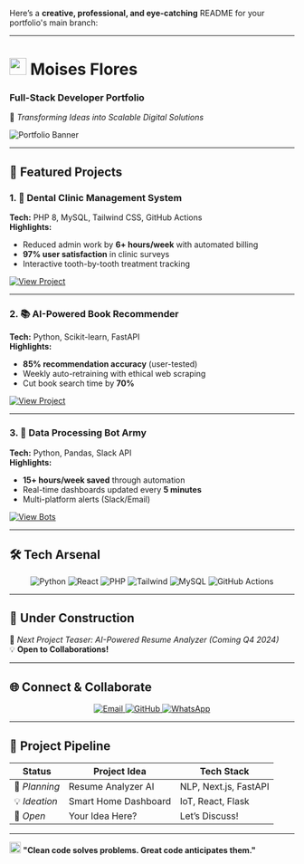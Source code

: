 Here’s a **creative, professional, and eye-catching** README for your portfolio's main branch:

---

# <img src="https://img.icons8.com/fluency/48/000000/portfolio.png" width="30"/> **Moises Flores**  
### **Full-Stack Developer Portfolio**  
🚀 *Transforming Ideas into Scalable Digital Solutions*  

![Portfolio Banner](https://img.icons8.com/clouds/400/000000/code.png)  

---

## 🌟 **Featured Projects**  

### **1. 🦷 Dental Clinic Management System**  
**Tech:** PHP 8, MySQL, Tailwind CSS, GitHub Actions  
**Highlights:**  
- Reduced admin work by **6+ hours/week** with automated billing  
- **97% user satisfaction** in clinic surveys  
- Interactive tooth-by-tooth treatment tracking  

[![View Project](https://img.shields.io/badge/View-Live_Demo-green?style=for-the-badge)](https://github.com/MoeFlowers/dental-clinic)  

---

### **2. 📚 AI-Powered Book Recommender**  
**Tech:** Python, Scikit-learn, FastAPI  
**Highlights:**  
- **85% recommendation accuracy** (user-tested)  
- Weekly auto-retraining with ethical web scraping  
- Cut book search time by **70%**  

[![View Project](https://img.shields.io/badge/Explore-API-blue?style=for-the-badge)](https://github.com/MoeFlowers/book-recommender)  

---

### **3. 🤖 Data Processing Bot Army**  
**Tech:** Python, Pandas, Slack API  
**Highlights:**  
- **15+ hours/week saved** through automation  
- Real-time dashboards updated every **5 minutes**  
- Multi-platform alerts (Slack/Email)  

[![View Bots](https://img.shields.io/badge/See-Bots-yellow?style=for-the-badge)](https://github.com/MoeFlowers/data-bots)  

---

## 🛠 **Tech Arsenal**  
<p align="center">
  <img src="https://img.shields.io/badge/Python-3776AB?logo=python&logoColor=white" alt="Python">
  <img src="https://img.shields.io/badge/React-61DAFB?logo=react&logoColor=black" alt="React">
  <img src="https://img.shields.io/badge/PHP-777BB4?logo=php&logoColor=white" alt="PHP">
  <img src="https://img.shields.io/badge/Tailwind_CSS-38B2AC?logo=tailwind-css&logoColor=white" alt="Tailwind">
  <img src="https://img.shields.io/badge/MySQL-4479A1?logo=mysql&logoColor=white" alt="MySQL">
  <img src="https://img.shields.io/badge/GitHub_Actions-2088FF?logo=github-actions&logoColor=white" alt="GitHub Actions">
</p>

---

## 🚧 **Under Construction**  
🔮 *Next Project Teaser: AI-Powered Resume Analyzer (Coming Q4 2024)*  
💡 **Open to Collaborations!**  

---

## 🌐 **Connect & Collaborate**  
<p align="center">
  <a href="mailto:moeflowers2@gmail.com">
    <img src="https://img.shields.io/badge/Email-Contact%20Me-red?style=flat&logo=gmail" alt="Email">
  </a>
  <a href="https://github.com/MoeFlowers">
    <img src="https://img.shields.io/badge/GitHub-Portfolio-black?style=flat&logo=github" alt="GitHub">
  </a>
  <a href="https://wa.me/+584125594556">
    <img src="https://img.shields.io/badge/WhatsApp-Chat%20Now-green?style=flat&logo=whatsapp" alt="WhatsApp">
  </a>
</p>

---

## 📜 **Project Pipeline**  
| Status       | Project Idea          | Tech Stack           |
|--------------|-----------------------|----------------------|
| 🔄 *Planning* | Resume Analyzer AI    | NLP, Next.js, FastAPI|
| 💡 *Ideation* | Smart Home Dashboard  | IoT, React, Flask    |
| 🤝 *Open*     | Your Idea Here?       | Let’s Discuss!       |

---

<img src="https://img.icons8.com/color/48/000000/code--v2.png" width="20"/> **"Clean code solves problems. Great code anticipates them."**  


